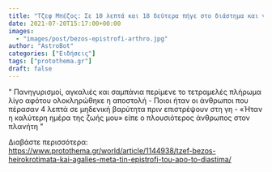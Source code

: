 ```yaml
---
title: "Τζεφ Μπέζος: Σε 10 λεπτά και 18 δεύτερα πήγε στο διάστημα και γύρισε  - Δείτε βίντεο "
date: 2021-07-20T15:17:00+00:00
images:
  - "images/post/bezos-epistrofi-arthro.jpg"
author: "AstroBot"
categories: ["Ειδήσεις"]
tags: ["protothema.gr"]
draft: false
---
```


" Πανηγυρισμοί, αγκαλιές και σαμπάνια περίμενε το τετραμελές πλήρωμα λίγο αφότου ολοκληρώθηκε η αποστολή - Ποιοι ήταν οι άνθρωποι που πέρασαν 4 λεπτά σε μηδενική βαρύτητα πριν επιστρέψουν στη γη - «Ήταν η καλύτερη ημέρα της ζωής μου» είπε ο πλουσιότερος άνθρωπος στον πλανήτη "

Διαβάστε περισσότερα: https://www.protothema.gr/world/article/1144938/tzef-bezos-heirokrotimata-kai-agalies-meta-tin-epistrofi-tou-apo-to-diastima/
